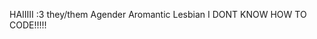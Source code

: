 HAIIIII :3
they/them 
Agender Aromantic Lesbian
I DONT KNOW HOW TO CODE!!!!!

<!---
Solar1xy/Solar1xy is a ✨ special ✨ repository because its `README.md` (this file) appears on your GitHub profile.
You can click the Preview link to take a look at your changes.
--->

